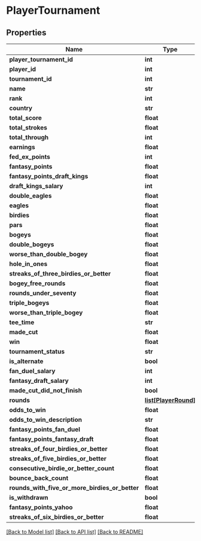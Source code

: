 # PlayerTournament

## Properties
Name | Type | Description | Notes
------------ | ------------- | ------------- | -------------
**player_tournament_id** | **int** |  | [optional] 
**player_id** | **int** |  | [optional] 
**tournament_id** | **int** |  | [optional] 
**name** | **str** |  | [optional] 
**rank** | **int** |  | [optional] 
**country** | **str** |  | [optional] 
**total_score** | **float** |  | [optional] 
**total_strokes** | **float** |  | [optional] 
**total_through** | **int** |  | [optional] 
**earnings** | **float** |  | [optional] 
**fed_ex_points** | **int** |  | [optional] 
**fantasy_points** | **float** |  | [optional] 
**fantasy_points_draft_kings** | **float** |  | [optional] 
**draft_kings_salary** | **int** |  | [optional] 
**double_eagles** | **float** |  | [optional] 
**eagles** | **float** |  | [optional] 
**birdies** | **float** |  | [optional] 
**pars** | **float** |  | [optional] 
**bogeys** | **float** |  | [optional] 
**double_bogeys** | **float** |  | [optional] 
**worse_than_double_bogey** | **float** |  | [optional] 
**hole_in_ones** | **float** |  | [optional] 
**streaks_of_three_birdies_or_better** | **float** |  | [optional] 
**bogey_free_rounds** | **float** |  | [optional] 
**rounds_under_seventy** | **float** |  | [optional] 
**triple_bogeys** | **float** |  | [optional] 
**worse_than_triple_bogey** | **float** |  | [optional] 
**tee_time** | **str** |  | [optional] 
**made_cut** | **float** |  | [optional] 
**win** | **float** |  | [optional] 
**tournament_status** | **str** |  | [optional] 
**is_alternate** | **bool** |  | [optional] 
**fan_duel_salary** | **int** |  | [optional] 
**fantasy_draft_salary** | **int** |  | [optional] 
**made_cut_did_not_finish** | **bool** |  | [optional] 
**rounds** | [**list[PlayerRound]**](PlayerRound.md) |  | [optional] 
**odds_to_win** | **float** |  | [optional] 
**odds_to_win_description** | **str** |  | [optional] 
**fantasy_points_fan_duel** | **float** |  | [optional] 
**fantasy_points_fantasy_draft** | **float** |  | [optional] 
**streaks_of_four_birdies_or_better** | **float** |  | [optional] 
**streaks_of_five_birdies_or_better** | **float** |  | [optional] 
**consecutive_birdie_or_better_count** | **float** |  | [optional] 
**bounce_back_count** | **float** |  | [optional] 
**rounds_with_five_or_more_birdies_or_better** | **float** |  | [optional] 
**is_withdrawn** | **bool** |  | [optional] 
**fantasy_points_yahoo** | **float** |  | [optional] 
**streaks_of_six_birdies_or_better** | **float** |  | [optional] 

[[Back to Model list]](../README.md#documentation-for-models) [[Back to API list]](../README.md#documentation-for-api-endpoints) [[Back to README]](../README.md)


